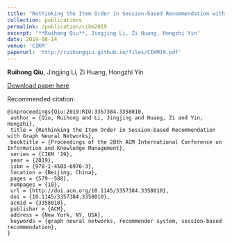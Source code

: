```yaml
---
title: "Rethinking the Item Order in Session-based Recommendation with Graph Neural Networks"
collection: publications
permalink: /publication/cikm2019
excerpt: '**Ruihong Qiu**, Jingjing Li, Zi Huang, Hongzhi Yin'
date: 2019-08-14
venue: 'CIKM'
paperurl: 'http://ruihongqiu.github.io/files/CIKM19.pdf'
---
```

**Ruihong Qiu**, Jingjing Li, Zi Huang, Hongzhi Yin

[Download paper here](https://dl.acm.org/citation.cfm?id=3358010)

Recommended citation:
```
@inproceedings{Qiu:2019:RIO:3357384.3358010,
 author = {Qiu, Ruihong and Li, Jingjing and Huang, Zi and Yin, Hongzhi},
 title = {Rethinking the Item Order in Session-based Recommendation with Graph Neural Networks},
 booktitle = {Proceedings of the 28th ACM International Conference on Information and Knowledge Management},
 series = {CIKM '19},
 year = {2019},
 isbn = {978-1-4503-6976-3},
 location = {Beijing, China},
 pages = {579--588},
 numpages = {10},
 url = {http://doi.acm.org/10.1145/3357384.3358010},
 doi = {10.1145/3357384.3358010},
 acmid = {3358010},
 publisher = {ACM},
 address = {New York, NY, USA},
 keywords = {graph neural networks, recommender system, session-based recommendation},
} 
```